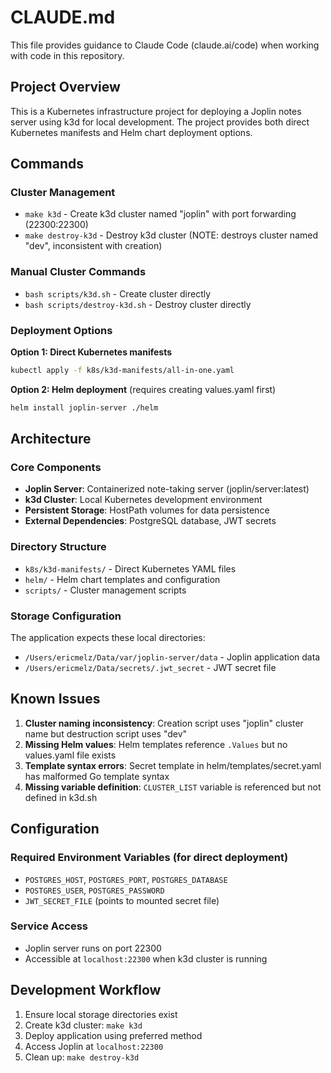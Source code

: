 # CLAUDE.md

This file provides guidance to Claude Code (claude.ai/code) when working with code in this repository.

## Project Overview

This is a Kubernetes infrastructure project for deploying a Joplin notes server using k3d for local development. The project provides both direct Kubernetes manifests and Helm chart deployment options.

## Commands

### Cluster Management
- `make k3d` - Create k3d cluster named "joplin" with port forwarding (22300:22300)
- `make destroy-k3d` - Destroy k3d cluster (NOTE: destroys cluster named "dev", inconsistent with creation)

### Manual Cluster Commands
- `bash scripts/k3d.sh` - Create cluster directly
- `bash scripts/destroy-k3d.sh` - Destroy cluster directly

### Deployment Options

**Option 1: Direct Kubernetes manifests**
```bash
kubectl apply -f k8s/k3d-manifests/all-in-one.yaml
```

**Option 2: Helm deployment** (requires creating values.yaml first)
```bash
helm install joplin-server ./helm
```

## Architecture

### Core Components
- **Joplin Server**: Containerized note-taking server (joplin/server:latest)
- **k3d Cluster**: Local Kubernetes development environment
- **Persistent Storage**: HostPath volumes for data persistence
- **External Dependencies**: PostgreSQL database, JWT secrets

### Directory Structure
- `k8s/k3d-manifests/` - Direct Kubernetes YAML files
- `helm/` - Helm chart templates and configuration
- `scripts/` - Cluster management scripts

### Storage Configuration
The application expects these local directories:
- `/Users/ericmelz/Data/var/joplin-server/data` - Joplin application data
- `/Users/ericmelz/Data/secrets/.jwt_secret` - JWT secret file

## Known Issues

1. **Cluster naming inconsistency**: Creation script uses "joplin" cluster name but destruction script uses "dev"
2. **Missing Helm values**: Helm templates reference `.Values` but no values.yaml file exists
3. **Template syntax errors**: Secret template in helm/templates/secret.yaml has malformed Go template syntax
4. **Missing variable definition**: `CLUSTER_LIST` variable is referenced but not defined in k3d.sh

## Configuration

### Required Environment Variables (for direct deployment)
- `POSTGRES_HOST`, `POSTGRES_PORT`, `POSTGRES_DATABASE`
- `POSTGRES_USER`, `POSTGRES_PASSWORD`
- `JWT_SECRET_FILE` (points to mounted secret file)

### Service Access
- Joplin server runs on port 22300
- Accessible at `localhost:22300` when k3d cluster is running

## Development Workflow

1. Ensure local storage directories exist
2. Create k3d cluster: `make k3d`
3. Deploy application using preferred method
4. Access Joplin at `localhost:22300`
5. Clean up: `make destroy-k3d`